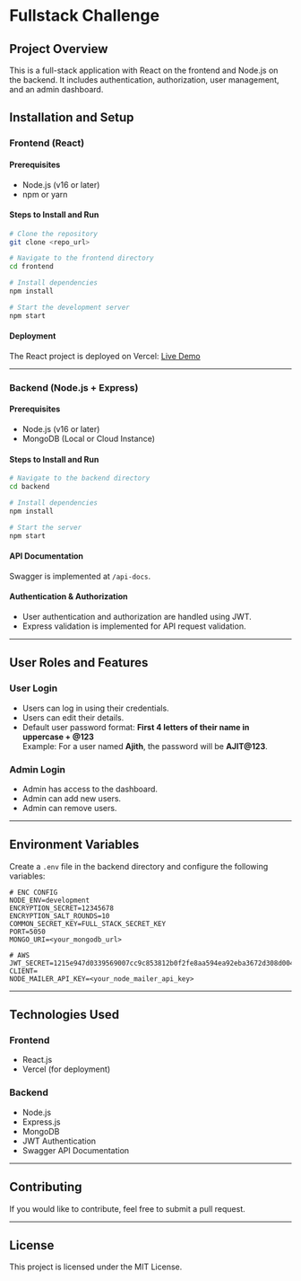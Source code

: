 # Fullstack Challenge

## Project Overview
This is a full-stack application with React on the frontend and Node.js on the backend. It includes authentication, authorization, user management, and an admin dashboard.

## Installation and Setup

### Frontend (React)

#### Prerequisites
- Node.js (v16 or later)
- npm or yarn

#### Steps to Install and Run
```sh
# Clone the repository
git clone <repo_url>

# Navigate to the frontend directory
cd frontend

# Install dependencies
npm install

# Start the development server
npm start
```

#### Deployment
The React project is deployed on Vercel: [Live Demo](https://fullstack-challenge-kappa.vercel.app/login)

---

### Backend (Node.js + Express)

#### Prerequisites
- Node.js (v16 or later)
- MongoDB (Local or Cloud Instance)

#### Steps to Install and Run
```sh
# Navigate to the backend directory
cd backend

# Install dependencies
npm install

# Start the server
npm start
```

#### API Documentation
Swagger is implemented at `/api-docs`.

#### Authentication & Authorization
- User authentication and authorization are handled using JWT.
- Express validation is implemented for API request validation.

---

## User Roles and Features

### User Login
- Users can log in using their credentials.
- Users can edit their details.
- Default user password format: **First 4 letters of their name in uppercase + @123**  
  Example: For a user named **Ajith**, the password will be **AJIT@123**.

### Admin Login
- Admin has access to the dashboard.
- Admin can add new users.
- Admin can remove users.

---

## Environment Variables

Create a `.env` file in the backend directory and configure the following variables:

```
# ENC CONFIG
NODE_ENV=development
ENCRYPTION_SECRET=12345678
ENCRYPTION_SALT_ROUNDS=10
COMMON_SECRET_KEY=FULL_STACK_SECRET_KEY
PORT=5050
MONGO_URI=<your_mongodb_url>

# AWS
JWT_SECRET=1215e947d0339569007cc9c853812b0f2fe8aa594ea92eba3672d308d0049a45
CLIENT=
NODE_MAILER_API_KEY=<your_node_mailer_api_key>
```

---

## Technologies Used

### Frontend
- React.js
- Vercel (for deployment)

### Backend
- Node.js
- Express.js
- MongoDB
- JWT Authentication
- Swagger API Documentation

---

## Contributing
If you would like to contribute, feel free to submit a pull request.

---

## License
This project is licensed under the MIT License.

